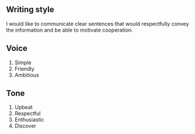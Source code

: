 ## Writing style
I would like to communicate clear sentences that would respectfully convey the information and be able to motivate cooperation.

## Voice
1. Simple
2. Friendly
3. Ambitious

## Tone
1. Upbeat
2. Respectful
3. Enthusiastic
4. Discover
